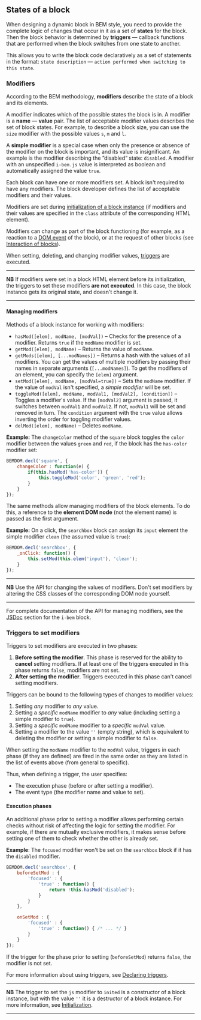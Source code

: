 <a name="states"></a>

States of a block
-----------------

When designing a dynamic block in BEM style, you need to provide the complete logic of
changes that occur in it as a set of **states** for the block. Then the block behavior is determined by
**triggers** — callback functions that are performed when the block switches
from one state to another.

This allows you to write the block code declaratively as a set of statements in the format: `state description` — `action performed when switching to this state`.

<a name="modifiers"></a>

### Modifiers

According to the BEM methodology,
**modifiers** describe the state of a block and its elements.

A modifier indicates which of the possible states the block is in. A modifier is a **name** — **value** pair. The list of acceptable modifier values describes the set of block states. For example,
to describe a block size, you can use the `size` modifier with the possible values `s`, `m` and `l`.

A **simple modifier** is a special case when only the presence or absence
of the modifier on the block is important, and its value is insignificant. An example is the modifier describing the ”disabled“ state: `disabled`. A modifier with an unspecified `i-bem.js` value is interpreted as boolean and automatically assigned the value `true`.

Each block can have one or more modifiers set. A block isn't required to have
any modifiers. The block developer defines the list of acceptable modifiers and their
values.

Modifiers are set during [initialization of a block instance](./i-bem-js-init.en.md) (if modifiers and their values are specified in the `class` attribute of the corresponding HTML element).

Modifiers can change as part of the block functioning (for example, as a reaction to a [DOM event](i-bem-js-events.en.md#dom-event) of the block), or at the request of other blocks (see [Interaction of blocks](./i-bem-js-interact.en.md)).

When setting, deleting, and changing modifier values, [triggers](#triggers) are executed.

------------------------------------------------------------------------

**NB** If modifiers were set in a block HTML element before its initialization, the triggers to set these modifiers **are not executed**. In this case, the block instance gets its original state, and doesn't change it.

------------------------------------------------------------------------

<a name="mods-api"></a>

#### Managing modifiers

Methods of a block instance for working with modifiers:

-   `hasMod([elem], modName, [modVal])` – Checks for the presence of a modifier. Returns `true` if the `modName` modifier is set.
-   `getMod([elem], modName)` – Returns the value of `modName`.
-   `getMods([elem], [...modNames])` – Returns a hash with the values of all modifiers. You can get the values of multiple modifiers by passing their names in separate arguments (`[...modNames]`). To get the modifiers of an element, you can specify the `[elem]` argument.
-   `setMod([elem], modName, [modVal=true])` – Sets the `modName` modifier. If the value of `modVal` isn't specified, a *simple modifier* will be set.
-   `toggleMod([elem], modName, modVal1, [modVal2], [condition])` – Toggles a modifier's value. If the `[modVal2]` argument is passed, it switches between `modVal1` and `modVal2`. If not, `modVal1` will be set and removed in turn. The `condition` argument with the `true` value allows inverting the order for toggling modifier values.
-   `delMod([elem], modName)` – Deletes `modName`.

**Example:** The `changeColor` method of the `square` block toggles the `color` modifier between the values `green` and `red`, if the block has the `has-color` modifier set:

```js
BEMDOM.decl('square', {
    changeColor : function(e) {
        if(this.hasMod('has-color')) {
            this.toggleMod('color', 'green', 'red');
        }
    }
});
```

The same methods allow managing modifiers of the block elements. To do this, a reference to the **element DOM node** (not the element name) is passed as the first argument.

**Example:** On a click, the `searchbox` block can assign its `input` element the simple modifier `clean` (the assumed value is `true`):

```js
BEMDOM.decl('searchbox', {
    _onClick: function() {
        this.setMod(this.elem('input'), 'clean');
    }
});
```

------------------------------------------------------------------------

**NB** Use the API for changing the values of modifiers. Don't set modifiers by altering the CSS classes of the corresponding DOM node yourself.

------------------------------------------------------------------------

For complete documentation of the API for managing modifiers, see the [JSDoc](https://en.bem.info/libs/bem-core/current/desktop/i-bem/jsdoc/) section for the `i-bem` block.

<a name="mods-api-trigger"></a>

### Triggers to set modifiers

Triggers to set modifiers are executed in two phases:

1.  **Before setting the modifier**. This phase is reserved for the ability to
    **cancel** setting modifiers. If at least one of the triggers executed in this phase returns
    `false`, modifiers are not set.
2.  **After setting the modifier**. Triggers executed in this phase
    can't cancel setting modifiers.

Triggers can be bound to the following types of changes to modifier values:

1.  Setting *any* modifier to *any* value.
2.  Setting a *specific* `modName` modifier to *any* value (including
    setting a simple modifier to `true`).
3.  Setting a *specific* `modName` modifier to a *specific* `modVal` value.
4.  Setting a modifier to the value `''` (empty string), which is
    equivalent to deleting the modifier or setting a simple modifier
    to `false`.

When setting the `modName` modifier to the `modVal` value, triggers in
each phase (if they are defined) are fired in the same order as they are
listed in the list of events above (from general to specific).

Thus, when defining a trigger, the user specifies:

-   The execution phase (before or after setting a modifier).
-   The event type (the modifier name and value to set).

<a name="mods-api-trigger-phase"></a>

#### Execution phases

An additional phase prior to setting a modifier allows performing
certain checks without risk of affecting the logic for setting the modifier. For example, if there are mutually exclusive modifiers, it makes sense before setting one of them to check whether the other is already set.

**Example**: The `focused` modifier won't be set on the `searchbox` block if it has the `disabled` modifier.

```js
BEMDOM.decl('searchbox', {
    beforeSetMod : {
        'focused' : {
            'true' : function() {
                return !this.hasMod('disabled');
            }
        }
    },

    onSetMod : {
        'focused' : {
            'true' : function() { /* ... */ }
        }
    }
});
```

If the trigger for the phase prior to setting (`beforeSetMod`) returns `false`, the modifier is not set.

For more information about using triggers, see [Declaring triggers](i-bem-js-decl.en.md#declaring-triggers).

------------------------------------------------------------------------

**NB** The trigger to set the `js` modifier to `inited` is a constructor of a block instance, but with the value `''` it is a destructor of a block instance. For more information, see [Initialization](./i-bem-js-init.en.md).

------------------------------------------------------------------------
